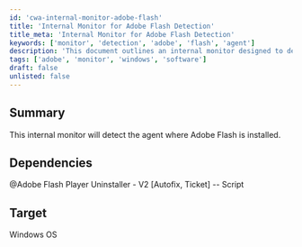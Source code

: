 ```yaml
---
id: 'cwa-internal-monitor-adobe-flash'
title: 'Internal Monitor for Adobe Flash Detection'
title_meta: 'Internal Monitor for Adobe Flash Detection'
keywords: ['monitor', 'detection', 'adobe', 'flash', 'agent']
description: 'This document outlines an internal monitor designed to detect the presence of Adobe Flash on systems where the agent is installed. It includes necessary dependencies and is targeted for Windows operating systems.'
tags: ['adobe', 'monitor', 'windows', 'software']
draft: false
unlisted: false
---
```

## Summary

This internal monitor will detect the agent where Adobe Flash is installed.

## Dependencies

@Adobe Flash Player Uninstaller - V2 [Autofix, Ticket] -- Script

## Target

Windows OS



